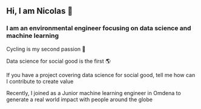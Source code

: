 ## Hi, I am Nicolas 👋

### I am an environmental engineer focusing on data science and machine learning

Cycling is my second passion :bicyclist:

Data science for social good is the first :earth_americas:

If you have a project covering data science for social good, tell me how can I contribute to create value

Recently, I joined as a Junior machine learning engineer in Omdena to generate a real world impact with people around the globe




<!--
**nicolasbuitragob/nicolasbuitragob** is a ✨ _special_ ✨ repository because its `README.md` (this file) appears on your GitHub profile.

Here are some ideas to get you started:

- 🔭 I’m currently working on ...
- 🌱 I’m currently learning ...
- 👯 I’m looking to collaborate on ...
- 🤔 I’m looking for help with ...
- 💬 Ask me about ...
- 📫 How to reach me: ...
- 😄 Pronouns: ...
- ⚡ Fun fact: ...
-->
